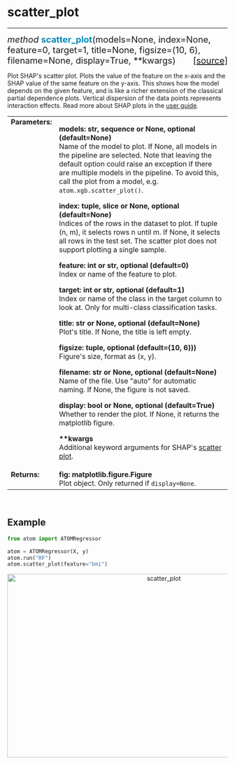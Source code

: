 # scatter_plot
--------------

<div style="font-size:20px">
<em>method</em> <strong style="color:#008AB8">scatter_plot</strong>(models=None,
index=None, feature=0, target=1, title=None, figsize=(10, 6),
filename=None, display=True, **kwargs)
<span style="float:right">
<a href="https://github.com/tvdboom/ATOM/blob/master/atom/plots.py#L3150">[source]</a>
</span>
</div>

Plot SHAP's scatter plot. Plots the value of the feature on the x-axis
and the SHAP value of the same feature on the y-axis. This shows how
the model depends on the given feature, and is like a richer extension
of the classical partial dependence plots. Vertical dispersion of the
data points represents interaction effects. Read more about SHAP plots
in the [user guide](../../../user_guide/plots/#shap).

<table style="font-size:16px">
<tr>
<td width="20%" class="td_title" style="vertical-align:top"><strong>Parameters:</strong></td>
<td width="80%" class="td_params">
<p>
<strong>models: str, sequence or None, optional (default=None)</strong><br>
Name of the model to plot. If None, all models in the pipeline are
selected. Note that leaving the default option could raise an
exception if there are multiple models in the pipeline. To avoid
this, call the plot from a model, e.g. <code>atom.xgb.scatter_plot()</code>.
</p>
<p>
<strong>index: tuple, slice or None, optional (default=None)</strong><br>
Indices of the rows in the dataset to plot. If tuple (n, m), it selects
rows n until m. If None, it selects all rows in the test set. The scatter
plot does not support plotting a single sample.
</p>
<p>
<strong>feature: int or str, optional (default=0)</strong><br>
Index or name of the feature to plot.
</p>
<p>
<strong>target: int or str, optional (default=1)</strong><br>
Index or name of the class in the target column to look at. Only for
multi-class classification tasks.
</p>
<p>
<strong>title: str or None, optional (default=None)</strong><br>
Plot's title. If None, the title is left empty.
</p>
<p>
<strong>figsize: tuple, optional (default=(10, 6)))</strong><br>
Figure's size, format as (x, y).
</p>
<p>
<strong>filename: str or None, optional (default=None)</strong><br>
Name of the file. Use "auto" for automatic naming.
If None, the figure is not saved.
</p>
<p>
<strong>display: bool or None, optional (default=True)</strong><br>
Whether to render the plot. If None, it returns the matplotlib figure.
</p>
<p>
<strong>**kwargs</strong><br>
Additional keyword arguments for SHAP's <a href="https://shap.readthedocs.io/en/latest/generated/shap.plots.scatter.html">scatter plot</a>.
</p>
</td>
</tr>
<tr>
<td width="20%" class="td_title" style="vertical-align:top"><strong>Returns:</strong></td>
<td width="80%" class="td_params">
<strong>fig: matplotlib.figure.Figure</strong><br>
Plot object. Only returned if <code>display=None</code>.
</td>
</tr>
</table>
<br />



## Example

```python
from atom import ATOMRegressor

atom = ATOMRegressor(X, y)
atom.run("RF")
atom.scatter_plot(feature="bmi")
```
<div align="center">
    <img src="../../../img/plots/scatter_plot.png" alt="scatter_plot" width="700" height="420"/>
</div>
